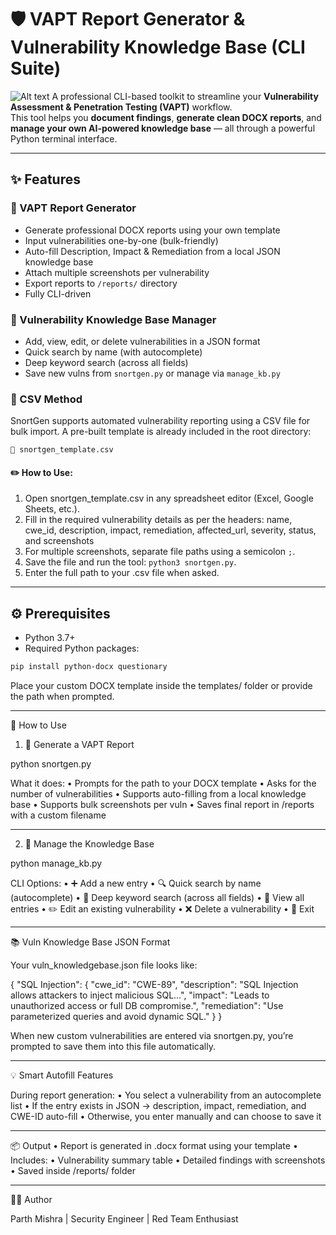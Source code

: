 # 🛡️ VAPT Report Generator & Vulnerability Knowledge Base (CLI Suite)
![Alt text](https://github.com/your-username/your-repo-name/blob/main/assets/demo.png?raw=true)
A professional CLI-based toolkit to streamline your **Vulnerability Assessment & Penetration Testing (VAPT)** workflow.  
This tool helps you **document findings**, **generate clean DOCX reports**, and **manage your own AI-powered knowledge base** — all through a powerful Python terminal interface.

---

## ✨ Features

### 📄 VAPT Report Generator
- Generate professional DOCX reports using your own template
- Input vulnerabilities one-by-one (bulk-friendly)
- Auto-fill Description, Impact & Remediation from a local JSON knowledge base
- Attach multiple screenshots per vulnerability
- Export reports to `/reports/` directory
- Fully CLI-driven

### 🧠 Vulnerability Knowledge Base Manager
- Add, view, edit, or delete vulnerabilities in a JSON format
- Quick search by name (with autocomplete)
- Deep keyword search (across all fields)
- Save new vulns from `snortgen.py` or manage via `manage_kb.py`

### 📄 CSV Method
SnortGen supports automated vulnerability reporting using a CSV file for bulk import.
A pre-built template is already included in the root directory:
```
📁 snortgen_template.csv
```

#### ✏️ How to Use:
1. Open snortgen_template.csv in any spreadsheet editor (Excel, Google Sheets, etc.).
2. Fill in the required vulnerability details as per the headers: name, cwe_id, description, impact, remediation, affected_url, severity, status, and screenshots
3. For multiple screenshots, separate file paths using a semicolon ```;```.
4. Save the file and run the tool: ```python3 snortgen.py```.
5. Enter the full path to your .csv file when asked.
---

## ⚙️ Prerequisites

- Python 3.7+
- Required Python packages:

```bash
pip install python-docx questionary
```
Place your custom DOCX template inside the templates/ folder or provide the path when prompted.

---

🚀 How to Use

1. 📄 Generate a VAPT Report

python snortgen.py

What it does:
	•	Prompts for the path to your DOCX template
	•	Asks for the number of vulnerabilities
	•	Supports auto-filling from a local knowledge base
	•	Supports bulk screenshots per vuln
	•	Saves final report in /reports with a custom filename

---

2. 🧠 Manage the Knowledge Base

python manage_kb.py

CLI Options:
	•	➕ Add a new entry
	•	🔍 Quick search by name (autocomplete)
	•	🧠 Deep keyword search (across all fields)
	•	📖 View all entries
	•	✏️ Edit an existing vulnerability
	•	❌ Delete a vulnerability
	•	🚪 Exit

---

📚 Vuln Knowledge Base JSON Format

Your vuln_knowledgebase.json file looks like:

{
  "SQL Injection": {
    "cwe_id": "CWE-89",
    "description": "SQL Injection allows attackers to inject malicious SQL...",
    "impact": "Leads to unauthorized access or full DB compromise.",
    "remediation": "Use parameterized queries and avoid dynamic SQL."
  }
}

When new custom vulnerabilities are entered via snortgen.py, you’re prompted to save them into this file automatically.

---

💡 Smart Autofill Features

During report generation:
	•	You select a vulnerability from an autocomplete list
	•	If the entry exists in JSON → description, impact, remediation, and CWE-ID auto-fill
	•	Otherwise, you enter manually and can choose to save it

---

📦 Output
	•	Report is generated in .docx format using your template
	•	Includes:
	•	Vulnerability summary table
	•	Detailed findings with screenshots
	•	Saved inside /reports/ folder

---

👨‍💻 Author

Parth Mishra | 
Security Engineer | Red Team Enthusiast
